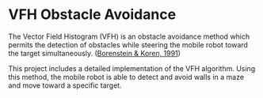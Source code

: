 # VFH Obstacle Avoidance
The Vector Field Histogram (VFH) is an obstacle avoidance method which permits the detection of obstacles while steering the mobile robot toward the target simultaneously. ([Borenstein & Koren, 1991](https://www.cs.cmu.edu/~motionplanning/papers/sbp_papers/integrated1/borenstein_VFHisto.pdf))

This project includes a detailed implementation of the VFH algorithm. Using this method, the mobile robot is able to detect and avoid walls in a maze and move toward a specific target. 
